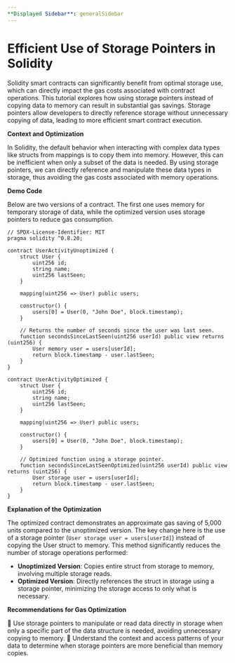 ```yaml
---
**Displayed Sidebar**: generalSidebar
---
```


# Efficient Use of Storage Pointers in Solidity

Solidity smart contracts can significantly benefit from optimal storage use, which can directly impact the gas costs associated with contract operations. This tutorial explores how using storage pointers instead of copying data to memory can result in substantial gas savings. Storage pointers allow developers to directly reference storage without unnecessary copying of data, leading to more efficient smart contract execution.

**Context and Optimization**

In Solidity, the default behavior when interacting with complex data types like structs from mappings is to copy them into memory. However, this can be inefficient when only a subset of the data is needed. By using storage pointers, we can directly reference and manipulate these data types in storage, thus avoiding the gas costs associated with memory operations.

**Demo Code**

Below are two versions of a contract. The first one uses memory for temporary storage of data, while the optimized version uses storage pointers to reduce gas consumption.

```solidity
// SPDX-License-Identifier: MIT
pragma solidity ^0.8.20;

contract UserActivityUnoptimized {
    struct User {
        uint256 id;
        string name;
        uint256 lastSeen;
    }

    mapping(uint256 => User) public users;

    constructor() {
        users[0] = User(0, "John Doe", block.timestamp);
    }

    // Returns the number of seconds since the user was last seen.
    function secondsSinceLastSeen(uint256 userId) public view returns (uint256) {
        User memory user = users[userId];
        return block.timestamp - user.lastSeen;
    }
}

contract UserActivityOptimized {
    struct User {
        uint256 id;
        string name;
        uint256 lastSeen;
    }

    mapping(uint256 => User) public users;

    constructor() {
        users[0] = User(0, "John Doe", block.timestamp);
    }

    // Optimized function using a storage pointer.
    function secondsSinceLastSeenOptimized(uint256 userId) public view returns (uint256) {
        User storage user = users[userId];
        return block.timestamp - user.lastSeen;
    }
}
```

**Explanation of the Optimization**

The optimized contract demonstrates an approximate gas saving of 5,000 units compared to the unoptimized version. The key change here is the use of a storage pointer (`User storage user = users[userId]`) instead of copying the User struct to memory. This method significantly reduces the number of storage operations performed:

- **Unoptimized Version**: Copies entire struct from storage to memory, involving multiple storage reads.
- **Optimized Version**: Directly references the struct in storage using a storage pointer, minimizing the storage access to only what is necessary.

**Recommendations for Gas Optimization**

🌟 Use storage pointers to manipulate or read data directly in storage when only a specific part of the data structure is needed, avoiding unnecessary copying to memory.
🌟 Understand the context and access patterns of your data to determine when storage pointers are more beneficial than memory copies.

